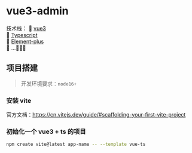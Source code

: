 # vue3-admin

技术栈：
🥇 [vue3](https://cn.vuejs.org/guide/introduction.html)   
🥈 [Typescript]()   
🥉 [Element-plus](https://element-plus.org/zh-CN/guide/design.html)   
🏅 ...👀👀👀     

## 项目搭建

> 开发环境要求：`node16+`

### 安装 vite

官方文档：https://cn.vitejs.dev/guide/#scaffolding-your-first-vite-project

### 初始化一个 vue3 + ts 的项目

```bash
npm create vite@latest app-name -- --template vue-ts
```